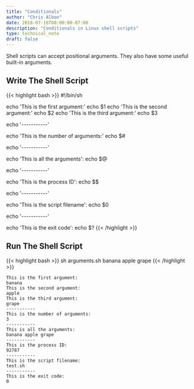 ```yaml
---
title: "Conditionals"
author: "Chris Albon"
date: 2018-07-16T00:00:00-07:00
description: "Conditionals in Linux shell scripts"
type: technical_note
draft: false
---
```


Shell scripts can accept positional arguments. They also have some useful built-in arguments.

## Write The Shell Script

{{< highlight bash >}}
#!/bin/sh

echo 'This is the first argument:'
echo $1
echo 'This is the second argument:'
echo $2
echo 'This is the third argument:'
echo $3

echo '-----------'

echo 'This is the number of arguments:'
echo $#

echo '-----------'

echo 'This is all the arguments':
echo $@

echo '-----------'

echo 'This is the process ID':
echo $$

echo '-----------'

echo 'This is the script filename':
echo $0

echo '-----------'

echo 'This is the exit code':
echo $?
{{< /highlight >}}

## Run The Shell Script

{{< highlight bash >}}
sh arguments.sh banana apple grape
{{< /highlight >}}
```
This is the first argument:
banana
This is the second argument:
apple
This is the third argument:
grape
-----------
This is the number of arguments:
3
-----------
This is all the arguments:
banana apple grape
-----------
This is the process ID:
92787
-----------
This is the script filename:
test.sh
-----------
This is the exit code:
0
```
